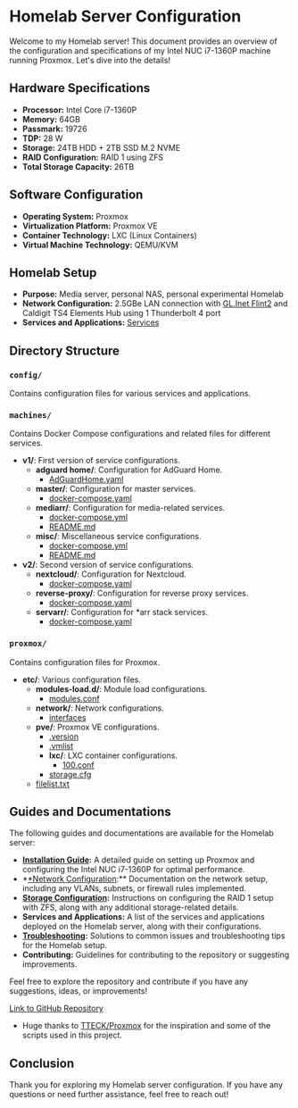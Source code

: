 # Homelab Server Configuration

Welcome to my Homelab server! This document provides an overview of the configuration and specifications of my Intel NUC i7-1360P machine running Proxmox. Let's dive into the details!

## Hardware Specifications

- **Processor:** Intel Core i7-1360P
- **Memory:** 64GB
- **Passmark:** 19726
- **TDP:** 28 W
- **Storage:** 24TB HDD + 2TB SSD M.2 NVME
- **RAID Configuration:** RAID 1 using ZFS
- **Total Storage Capacity:** 26TB

## Software Configuration

- **Operating System:** Proxmox
- **Virtualization Platform:** Proxmox VE
- **Container Technology:** LXC (Linux Containers)
- **Virtual Machine Technology:** QEMU/KVM

## Homelab Setup

- **Purpose:** Media server, personal NAS, personal experimental Homelab
- **Network Configuration:** 2.5GBe LAN connection with [GL.Inet Flint2](https://www.gl-inet.com/products/gl-mt6000/) and Caldigit TS4 Elements Hub using 1 Thunderbolt 4 port
- **Services and Applications:** [Services](machines)

## Directory Structure

### `config/`

Contains configuration files for various services and applications.

### `machines/`

Contains Docker Compose configurations and related files for different services.

- **v1/**: First version of service configurations.
  - **adguard home/**: Configuration for AdGuard Home.
    - [AdGuardHome.yaml](machines/v1/adguard%20home/AdGuardHome.yaml)
  - **master/**: Configuration for master services.
    - [docker-compose.yaml](machines/v1/master/docker-compose.yaml)
  - **mediarr/**: Configuration for media-related services.
    - [docker-compose.yml](machines/v1/mediarr/docker-compose.yml)
    - [README.md](machines/v1/mediarr/README.md)
  - **misc/**: Miscellaneous service configurations.
    - [docker-compose.yml](machines/v1/misc/docker-compose.yml)
    - [README.md](machines/v1/misc/README.md)
- **v2/**: Second version of service configurations.
  - **nextcloud/**: Configuration for Nextcloud.
    - [docker-compose.yaml](machines/v2/nextcloud/docker-compose.yaml)
  - **reverse-proxy/**: Configuration for reverse proxy services.
    - [docker-compose.yaml](machines/v2/reverse-proxy/docker-compose.yaml)
  - **servarr/**: Configuration for \*arr stack services.
    - [docker-compose.yaml](machines/v2/servarr/docker-compose.yaml)

### `proxmox/`

Contains configuration files for Proxmox.

- **etc/**: Various configuration files.
  - **modules-load.d/**: Module load configurations.
    - [modules.conf](proxmox/etc/modules-load.d/modules.conf)
  - **network/**: Network configurations.
    - [interfaces](proxmox/etc/network/interfaces)
  - **pve/**: Proxmox VE configurations.
    - [.version](proxmox/etc/pve/.version)
    - [.vmlist](proxmox/etc/pve/.vmlist)
    - **lxc/**: LXC container configurations.
      - [100.conf](proxmox/etc/pve/lxc/100.conf)
    - [storage.cfg](proxmox/etc/pve/storage.cfg)
  - [filelist.txt](proxmox/filelist.txt)

## Guides and Documentations

The following guides and documentations are available for the Homelab server:

- **[Installation Guide](guides/installation.md):** A detailed guide on setting up Proxmox and configuring the Intel NUC i7-1360P for optimal performance.
- *[*Network Configuration](guides/network.md):\*\* Documentation on the network setup, including any VLANs, subnets, or firewall rules implemented.
- **[Storage Configuration](guides/storage.md):** Instructions on configuring the RAID 1 setup with ZFS, along with any additional storage-related details.
- **Services and Applications:** A list of the services and applications deployed on the Homelab server, along with their configurations.
- **[Troubleshooting](guides/storage.md):** Solutions to common issues and troubleshooting tips for the Homelab setup.
- **Contributing:** Guidelines for contributing to the repository or suggesting improvements.

Feel free to explore the repository and contribute if you have any suggestions, ideas, or improvements!

[Link to GitHub Repository](https://github.com/piyush97/homelab)

- Huge thanks to [TTECK/Proxmox](https://github.com/tteck/Proxmox) for the inspiration and some of the scripts used in this project.

## Conclusion

Thank you for exploring my Homelab server configuration. If you have any questions or need further assistance, feel free to reach out!
